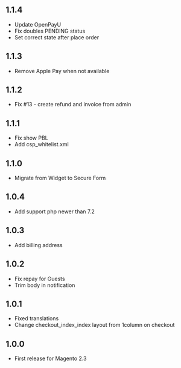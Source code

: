 ## 1.1.4
* Update OpenPayU
* Fix doubles PENDING status
* Set correct state after place order

## 1.1.3
 * Remove Apple Pay when not available

## 1.1.2
 * Fix #13 - create refund and invoice from admin

## 1.1.1
 * Fix show PBL
 * Add csp_whitelist.xml

## 1.1.0
 *  Migrate from Widget to Secure Form

## 1.0.4
 *  Add support php newer than 7.2

## 1.0.3
 *  Add billing address

## 1.0.2
 * Fix repay for Guests
 * Trim body in notification

## 1.0.1
 * Fixed translations
 * Change checkout_index_index layout from 1column on checkout

## 1.0.0
 * First release for Magento 2.3
